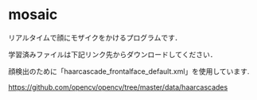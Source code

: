 # mosaic

リアルタイムで顔にモザイクをかけるプログラムです．

学習済みファイルは下記リンク先からダウンロードしてください．

顔検出のために「haarcascade_frontalface_default.xml」を使用しています.

https://github.com/opencv/opencv/tree/master/data/haarcascades

